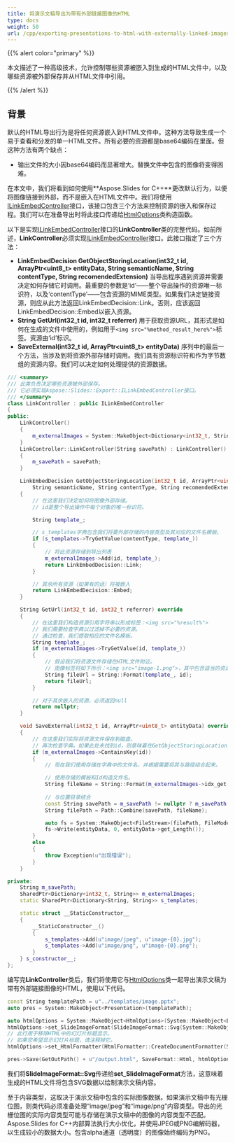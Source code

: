 ```yaml
---
title: 将演示文稿导出为带有外部链接图像的HTML
type: docs
weight: 50
url: /cpp/exporting-presentations-to-html-with-externally-linked-images/
---
```


{{% alert color="primary" %}} 

本文描述了一种高级技术，允许控制哪些资源被嵌入到生成的HTML文件中，以及哪些资源被外部保存并从HTML文件中引用。

{{% /alert %}} 
## **背景**
默认的HTML导出行为是将任何资源嵌入到HTML文件中。这种方法导致生成一个易于查看和分发的单一HTML文件。所有必要的资源都是base64编码在里面。但这种方法有两个缺点：

- 输出文件的大小因base64编码而显著增大。替换文件中包含的图像将变得困难。

在本文中，我们将看到如何使用**Aspose.Slides for C++**更改默认行为，以便将图像链接到外部，而不是嵌入在HTML文件中。我们将使用[ILinkEmbedController](https://reference.aspose.com/slides/cpp/class/aspose.slides.export.i_link_embed_controller)接口，该接口包含三个方法来控制资源的嵌入和保存过程。我们可以在准备导出时将此接口传递给[HtmlOptions](https://reference.aspose.com/slides/cpp/class/aspose.slides.export.html_options)类构造函数。

以下是实现[ILinkEmbedController](https://reference.aspose.com/slides/cpp/class/aspose.slides.export.i_link_embed_controller)接口的**LinkController**类的完整代码。如前所述，**LinkController**必须实现[ILinkEmbedController](https://reference.aspose.com/slides/cpp/class/aspose.slides.export.i_link_embed_controller)接口。此接口指定了三个方法：

- **LinkEmbedDecision GetObjectStoringLocation(int32_t id, ArrayPtr<uint8_t> entityData, String semanticName, String contentType, String recomendedExtension)** 当导出程序遇到资源并需要决定如何存储它时调用。最重要的参数是‘id’——整个导出操作的资源唯一标识符，以及‘contentType’——包含资源的MIME类型。如果我们决定链接资源，则应从此方法返回LinkEmbedDecision::Link。否则，应该返回LinkEmbedDecision::Embed以嵌入资源。
- **String GetUrl(int32_t id, int32_t referrer)**
  用于获取资源URL，其形式是如何在生成的文件中使用的，例如用于```<img src="%method_result_here%">```标签。资源由‘id’标识。
- **SaveExternal(int32_t id, ArrayPtr<uint8_t> entityData)** 
  序列中的最后一个方法，当涉及到将资源外部存储时调用。我们具有资源标识符和作为字节数组的资源内容。我们可以决定如何处理提供的资源数据。

``` cpp
/// <summary>
/// 此类负责决定哪些资源被外部保存。
/// 它必须实现Aspose::Slides::Export::ILinkEmbedController接口。
/// </summary>
class LinkController : public ILinkEmbedController
{
public:
    LinkController()
    {
        m_externalImages = System::MakeObject<Dictionary<int32_t, String>>();
    }
    LinkController::LinkController(String savePath) : LinkController()
    {
        m_savePath = savePath;
    }

    LinkEmbedDecision GetObjectStoringLocation(int32_t id, ArrayPtr<uint8_t> entityData, 
        String semanticName, String contentType, String recomendedExtension) override
    {
        // 在这里我们决定如何将图像外部存储。
        // id是整个导出操作中每个对象的唯一标识符。

        String template_;

        // s_templates字典包含我们将要外部存储的内容类型及其对应的文件名模板。
        if (s_templates->TryGetValue(contentType, template_))
        {
            // 将此资源存储到导出列表
            m_externalImages->Add(id, template_);
            return LinkEmbedDecision::Link;
        }

        // 其余所有资源（如果有的话）将被嵌入
        return LinkEmbedDecision::Embed;
    }

    String GetUrl(int32_t id, int32_t referrer) override
    {
        // 在这里我们构造资源引用字符串以形成标签：<img src="%result%">
        // 我们需要检查字典以过滤掉不必要的资源。
        // 通过检查，我们提取相应的文件名模板。
        String template_;
        if (m_externalImages->TryGetValue(id, template_))
        {
            // 假设我们将资源文件存储在HTML文件附近。
            // 图像标签将如下所示：<img src="image-1.png">，其中包含适当的资源Id和扩展名。
            String fileUrl = String::Format(template_, id);
            return fileUrl;
        }

        // 对于其余嵌入的资源，必须返回null
        return nullptr;
    }

    void SaveExternal(int32_t id, ArrayPtr<uint8_t> entityData) override
    {
        // 在这里我们实际将资源文件保存到磁盘。
        // 再次检查字典。如果此处未找到id，则意味着在GetObjectStoringLocation或GetUrl方法中出现错误。
        if (m_externalImages->ContainsKey(id))
        {
            // 现在我们使用存储在字典中的文件名，并根据需要将其与路径结合起来。

            // 使用存储的模板和Id构造文件名。
            String fileName = String::Format(m_externalImages->idx_get(id), id);
            
            // 与位置目录结合
            const String savePath = m_savePath != nullptr ? m_savePath : String::Empty;
            String filePath = Path::Combine(savePath, fileName);

            auto fs = System::MakeObject<FileStream>(filePath, FileMode::Create);
            fs->Write(entityData, 0, entityData->get_Length());
        }
        else
        {
            throw Exception(u"出现错误");
        }
    }

private:
    String m_savePath;
    SharedPtr<Dictionary<int32_t, String>> m_externalImages;
    static SharedPtr<Dictionary<String, String>> s_templates;

    static struct __StaticConstructor__
    {
        __StaticConstructor__()
        {
            s_templates->Add(u"image/jpeg", u"image-{0}.jpg");
            s_templates->Add(u"image/png", u"image-{0}.png");
        }
    } s_constructor__;
};
```

编写完**LinkController**类后，我们将使用它与[HtmlOptions](https://reference.aspose.com/slides/cpp/class/aspose.slides.export.html_options)类一起导出演示文稿为带有外部链接图像的HTML，使用以下代码。

``` cpp
const String templatePath = u"../templates/image.pptx";
auto pres = System::MakeObject<Presentation>(templatePath);

auto htmlOptions = System::MakeObject<HtmlOptions>(System::MakeObject<LinkController>(GetOutPath()));
htmlOptions->set_SlideImageFormat(SlideImageFormat::Svg(System::MakeObject<SVGOptions>()));
// 此行用于移除HTML中的幻灯片标题显示。
// 如果您希望显示幻灯片标题，请注释掉它。
htmlOptions->set_HtmlFormatter(HtmlFormatter::CreateDocumentFormatter(String::Empty, false));

pres->Save(GetOutPath() + u"/output.html", SaveFormat::Html, htmlOptions);
```

我们将**SlideImageFormat::Svg**传递给**set_SlideImageFormat**方法，这意味着生成的HTML文件将包含SVG数据以绘制演示文稿内容。

至于内容类型，这取决于演示文稿中包含的实际图像数据。如果演示文稿中有光栅位图，则类代码必须准备处理“image/jpeg”和“image/png”内容类型。导出的光栅位图的实际内容类型可能与存储在演示文稿中的图像的内容类型不匹配。Aspose.Slides for C++内部算法执行大小优化，并使用JPEG或PNG编解码器，以生成较小的数据大小。包含alpha通道（透明度）的图像始终编码为PNG。